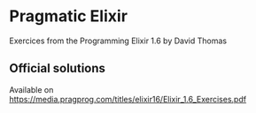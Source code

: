 # Pragmatic Elixir

Exercices from the Programming Elixir 1.6 by David Thomas

## Official solutions
Available on https://media.pragprog.com/titles/elixir16/Elixir_1.6_Exercises.pdf
